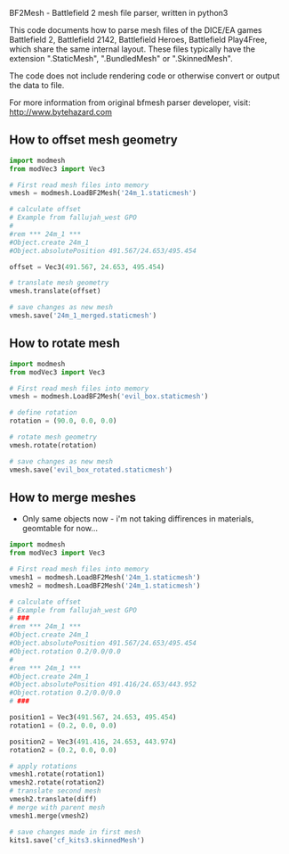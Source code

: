 BF2Mesh - Battlefield 2 mesh file parser, written in python3

This code documents how to parse mesh files of the DICE/EA games Battlefield 2,
Battlefield 2142, Battlefield Heroes, Battlefield Play4Free, which share the
same internal layout. These files typically have the extension ".StaticMesh",
".BundledMesh" or ".SkinnedMesh".

The code does not include rendering code or otherwise convert or output the data
to file.

For more information from original bfmesh parser developer, visit: http://www.bytehazard.com

## How to offset mesh geometry
```python
import modmesh
from modVec3 import Vec3

# First read mesh files into memory
vmesh = modmesh.LoadBF2Mesh('24m_1.staticmesh')

# calculate offset
# Example from fallujah_west GPO
#
#rem *** 24m_1 ***
#Object.create 24m_1
#Object.absolutePosition 491.567/24.653/495.454

offset = Vec3(491.567, 24.653, 495.454)

# translate mesh geometry
vmesh.translate(offset)

# save changes as new mesh
vmesh.save('24m_1_merged.staticmesh')
```

## How to rotate mesh
```python
import modmesh
from modVec3 import Vec3

# First read mesh files into memory
vmesh = modmesh.LoadBF2Mesh('evil_box.staticmesh')

# define rotation
rotation = (90.0, 0.0, 0.0)

# rotate mesh geometry
vmesh.rotate(rotation)

# save changes as new mesh
vmesh.save('evil_box_rotated.staticmesh')
```

## How to merge meshes  
* Only same objects now - i'm not taking diffirences in materials, geomtable for now...

```python
import modmesh
from modVec3 import Vec3

# First read mesh files into memory
vmesh1 = modmesh.LoadBF2Mesh('24m_1.staticmesh')
vmesh2 = modmesh.LoadBF2Mesh('24m_1.staticmesh')

# calculate offset
# Example from fallujah_west GPO
# ###
#rem *** 24m_1 ***
#Object.create 24m_1
#Object.absolutePosition 491.567/24.653/495.454
#Object.rotation 0.2/0.0/0.0
#
#rem *** 24m_1 ***
#Object.create 24m_1
#Object.absolutePosition 491.416/24.653/443.952
#Object.rotation 0.2/0.0/0.0
# ###

position1 = Vec3(491.567, 24.653, 495.454)
rotation1 = (0.2, 0.0, 0.0)

position2 = Vec3(491.416, 24.653, 443.974)
rotation2 = (0.2, 0.0, 0.0)

# apply rotations
vmesh1.rotate(rotation1)
vmesh2.rotate(rotation2)
# translate second mesh
vmesh2.translate(diff)
# merge with parent mesh
vmesh1.merge(vmesh2)

# save changes made in first mesh
kits1.save('cf_kits3.skinnedMesh')
```
